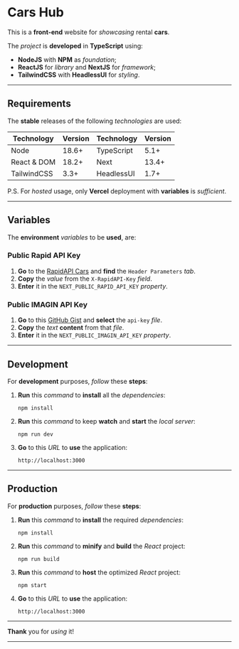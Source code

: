 # Cars Hub

This is a **front-end** website for *showcasing* rental **cars**.

The *project* is **developed** in **TypeScript** using:

* **NodeJS** with **NPM** as *foundation*;
* **ReactJS** for *library* and **NextJS** for *framework*;
* **TailwindCSS** with **HeadlessUI** for *styling*.

<hr />

## Requirements

The **stable** releases of the following *technologies* are used:

| Technology  | Version | Technology | Version |
| ----------- | ------- | ---------- | ------- |
| Node        | 18.6+   | TypeScript | 5.1+    |
| React & DOM | 18.2+   | Next       | 13.4+   |
| TailwindCSS | 3.3+    | HeadlessUI | 1.7+    |

P.S. For *hosted* usage, only **Vercel** deployment with **variables** is *sufficient*.

<hr />

## Variables

The **environment** *variables* to be **used**, are:

### Public Rapid API Key

   1. **Go** to the [RapidAPI Cars](https://rapidapi.com/apininjas/api/cars-by-api-ninjas) and **find** the `Header Parameters` *tab*.
   2. **Copy** the *value* from the `X-RapidAPI-Key` *field*.
   3. **Enter** it in the `NEXT_PUBLIC_RAPID_API_KEY` *property*.

### Public IMAGIN API Key

   1. **Go** to this [GitHub Gist](https://gist.github.com/adrianhajdin/e41751d170881f32955f556aaa45c77c#file-api-key) and **select** the `api-key` *file*.
   2. **Copy** the *text* **content** from that *file*.
   3. **Enter** it in the `NEXT_PUBLIC_IMAGIN_API_KEY` *property*.

<hr />

## Development

For **development** purposes, *follow* these **steps**:

1. **Run** this *command* to **install** all the *dependencies*:

    `npm install`

2. **Run** this *command* to keep **watch** and **start** the *local server*:

    `npm run dev`

3. **Go** to this *URL* to **use** the application:

    `http://localhost:3000`

<hr />

## Production

For **production** purposes, *follow* these **steps**:

1. **Run** this *command* to **install** the required *dependencies*:

    `npm install`

2. **Run** this *command* to **minify** and **build** the *React* project:

    `npm run build`

3. **Run** this *command* to **host** the optimized *React* project:

    `npm start`

4. **Go** to this *URL* to **use** the application:

    `http://localhost:3000`

<hr />

**Thank** you for *using* it!

<hr />